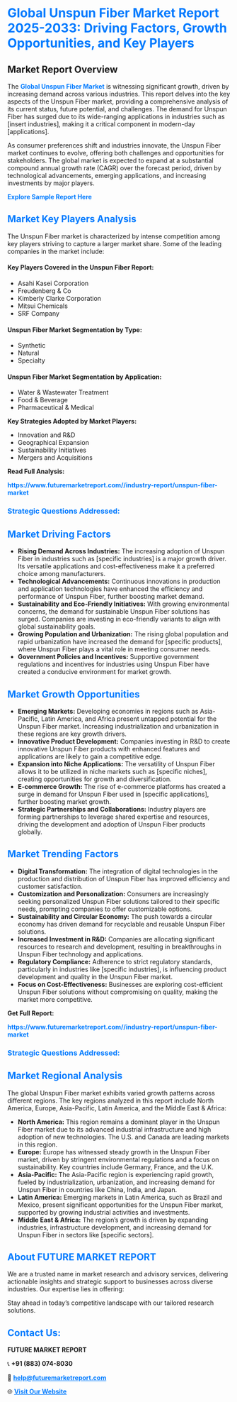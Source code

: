 <h1 style="color: #007BFF;">Global Unspun Fiber Market Report 2025-2033: Driving Factors, Growth Opportunities, and Key Players</h1>

<section id="overview">
<h2>Market Report Overview</h2>
<p>The <a href="https://www.futuremarketreport.com//industry-report/unspun-fiber-market" style="color: #007BFF; text-decoration: none;"><strong>Global Unspun Fiber Market</strong></a> is witnessing significant growth, driven by increasing demand across various industries. This report delves into the key aspects of the Unspun Fiber market, providing a comprehensive analysis of its current status, future potential, and challenges. The demand for Unspun Fiber has surged due to its wide-ranging applications in industries such as [insert industries], making it a critical component in modern-day [applications].</p>
<p>As consumer preferences shift and industries innovate, the Unspun Fiber market continues to evolve, offering both challenges and opportunities for stakeholders. The global market is expected to expand at a substantial compound annual growth rate (CAGR) over the forecast period, driven by technological advancements, emerging applications, and increasing investments by major players.</p>
</section>

<section id="overview">
<p><a href="https://www.futuremarketreport.com//request-sample/reportId=84071" style="color: #007BFF; text-decoration: none;"><strong>Explore Sample Report Here</strong></a></p>
</section>

<section id="key-players">
<h2 style="color: #007BFF;">Market Key Players Analysis</h2>
<p>The Unspun Fiber market is characterized by intense competition among key players striving to capture a larger market share. Some of the leading companies in the market include:</p>
<h4>Key Players Covered in the Unspun Fiber Report:</h4>
<ul><li>Asahi Kasei Corporation</li><li>Freudenberg &amp; Co</li><li>Kimberly Clarke Corporation</li><li>Mitsui Chemicals</li><li>SRF Company</li></ul>
<h4>Unspun Fiber Market Segmentation by Type:</h4>
<ul><li>Synthetic</li><li>Natural</li><li>Specialty</li></ul>

<h4>Unspun Fiber Market Segmentation by Application:</h4>
<ul><li>Water &amp; Wastewater Treatment</li><li>Food &amp; Beverage</li><li>Pharmaceutical &amp; Medical</li></ul>
<p><strong>Key Strategies Adopted by Market Players:</strong></p>
<ul>
<li>Innovation and R&D</li>
<li>Geographical Expansion</li>
<li>Sustainability Initiatives</li>
<li>Mergers and Acquisitions</li>
</ul>
</section>

<section>
<p><strong>Read Full Analysis: </strong></p><a href="https://www.futuremarketreport.com//industry-report/unspun-fiber-market" style="color: #007BFF; text-decoration: none;"><strong>https://www.futuremarketreport.com//industry-report/unspun-fiber-market</strong></a>
<h3 style="color: #007BFF;">Strategic Questions Addressed:</h3>
</section>

<section id="driving-factors">
<h2 style="color: #007BFF;">Market Driving Factors</h2>
<ul>
<li><strong>Rising Demand Across Industries:</strong> The increasing adoption of Unspun Fiber in industries such as [specific industries] is a major growth driver. Its versatile applications and cost-effectiveness make it a preferred choice among manufacturers.</li>
<li><strong>Technological Advancements:</strong> Continuous innovations in production and application technologies have enhanced the efficiency and performance of Unspun Fiber, further boosting market demand.</li>
<li><strong>Sustainability and Eco-Friendly Initiatives:</strong> With growing environmental concerns, the demand for sustainable Unspun Fiber solutions has surged. Companies are investing in eco-friendly variants to align with global sustainability goals.</li>
<li><strong>Growing Population and Urbanization:</strong> The rising global population and rapid urbanization have increased the demand for [specific products], where Unspun Fiber plays a vital role in meeting consumer needs.</li>
<li><strong>Government Policies and Incentives:</strong> Supportive government regulations and incentives for industries using Unspun Fiber have created a conducive environment for market growth.</li>
</ul>
</section>

<section id="growth-opportunities">
<h2 style="color: #007BFF;">Market Growth Opportunities</h2>
<ul>
<li><strong>Emerging Markets:</strong> Developing economies in regions such as Asia-Pacific, Latin America, and Africa present untapped potential for the Unspun Fiber market. Increasing industrialization and urbanization in these regions are key growth drivers.</li>
<li><strong>Innovative Product Development:</strong> Companies investing in R&D to create innovative Unspun Fiber products with enhanced features and applications are likely to gain a competitive edge.</li>
<li><strong>Expansion into Niche Applications:</strong> The versatility of Unspun Fiber allows it to be utilized in niche markets such as [specific niches], creating opportunities for growth and diversification.</li>
<li><strong>E-commerce Growth:</strong> The rise of e-commerce platforms has created a surge in demand for Unspun Fiber used in [specific applications], further boosting market growth.</li>
<li><strong>Strategic Partnerships and Collaborations:</strong> Industry players are forming partnerships to leverage shared expertise and resources, driving the development and adoption of Unspun Fiber products globally.</li>
</ul>
</section>

<section id="trending-factors">
<h2 style="color: #007BFF;">Market Trending Factors</h2>
<ul>
<li><strong>Digital Transformation:</strong> The integration of digital technologies in the production and distribution of Unspun Fiber has improved efficiency and customer satisfaction.</li>
<li><strong>Customization and Personalization:</strong> Consumers are increasingly seeking personalized Unspun Fiber solutions tailored to their specific needs, prompting companies to offer customizable options.</li>
<li><strong>Sustainability and Circular Economy:</strong> The push towards a circular economy has driven demand for recyclable and reusable Unspun Fiber solutions.</li>
<li><strong>Increased Investment in R&D:</strong> Companies are allocating significant resources to research and development, resulting in breakthroughs in Unspun Fiber technology and applications.</li>
<li><strong>Regulatory Compliance:</strong> Adherence to strict regulatory standards, particularly in industries like [specific industries], is influencing product development and quality in the Unspun Fiber market.</li>
<li><strong>Focus on Cost-Effectiveness:</strong> Businesses are exploring cost-efficient Unspun Fiber solutions without compromising on quality, making the market more competitive.</li>
</ul>
</section>

<section>
<p><strong>Get Full Report: </strong></p><a href="https://www.futuremarketreport.com//industry-report/unspun-fiber-market" style="color: #007BFF; text-decoration: none;"><strong>https://www.futuremarketreport.com//industry-report/unspun-fiber-market</strong></a>
<h3 style="color: #007BFF;">Strategic Questions Addressed:</h3>
</section>


<section id="regional-analysis">
<h2 style="color: #007BFF;">Market Regional Analysis</h2>
<p>The global Unspun Fiber market exhibits varied growth patterns across different regions. The key regions analyzed in this report include North America, Europe, Asia-Pacific, Latin America, and the Middle East & Africa:</p>
<ul>
<li><strong>North America:</strong> This region remains a dominant player in the Unspun Fiber market due to its advanced industrial infrastructure and high adoption of new technologies. The U.S. and Canada are leading markets in this region.</li>
<li><strong>Europe:</strong> Europe has witnessed steady growth in the Unspun Fiber market, driven by stringent environmental regulations and a focus on sustainability. Key countries include Germany, France, and the U.K.</li>
<li><strong>Asia-Pacific:</strong> The Asia-Pacific region is experiencing rapid growth, fueled by industrialization, urbanization, and increasing demand for Unspun Fiber in countries like China, India, and Japan.</li>
<li><strong>Latin America:</strong> Emerging markets in Latin America, such as Brazil and Mexico, present significant opportunities for the Unspun Fiber market, supported by growing industrial activities and investments.</li>
<li><strong>Middle East & Africa:</strong> The region’s growth is driven by expanding industries, infrastructure development, and increasing demand for Unspun Fiber in sectors like [specific sectors].</li>
</ul>
</section>

<footer>
<h2 style="color: #007BFF;">About FUTURE MARKET REPORT</h2>
<p>We are a trusted name in market research and advisory services, delivering actionable insights and strategic support to businesses across diverse industries. Our expertise lies in offering:</p>

<p>Stay ahead in today’s competitive landscape with our tailored research solutions.</p>

<h2 style="color: #007BFF;">Contact Us:</h2>
<p><strong>FUTURE MARKET REPORT</strong></p>
<p>📞 <strong>+91 (883) 074-8030</strong></p>
<p>📧 <strong><a href="mailto:help@futuremarketreport.com" style="color: #007BFF;">help@futuremarketreport.com</a></strong></p>
<p>🌐 <strong><a href="https://www.futuremarketreport.com/" style="color: #007BFF;">Visit Our Website</a></strong></p>
</footer>